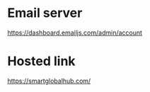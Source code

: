 # Email server
https://dashboard.emailjs.com/admin/account

# Hosted link
https://smartglobalhub.com/

